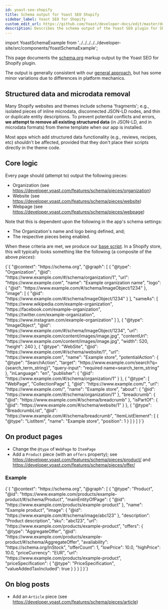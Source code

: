 ```yaml
---
id: yoast-seo-shopify
title: Schema output for Yoast SEO Shopify
sidebar_label: Yoast SEO for Shopify
custom_edit_url: https://github.com/Yoast/developer-docs/edit/master/docs/features/schema/plugins/yoast-seo-shopify.md
description: Describes the schema output of the Yoast SEO plugin for Shopify.
---
```


import YoastSchemaExample from '../../../../../developer-site/src/components/YoastSchemaExample';

This page documents the [schema.org](https://schema.org/) markup output by the Yoast SEO for Shopify plugin.

The output is generally consistent with our [general approach](https://developer.yoast.com/features/schema/overview), but has some minor variations due to differences in platform mechanics.

## Structured data and microdata removal

Many Shopify websites and themes include schema 'fragments'; e.g., isolated pieces of inline microdata, disconnected JSON-LD nodes, and thin or duplicate entity descriptions.
To prevent potential conflicts and errors, **we attempt to remove all existing structured data** (in JSON-LD, and in microdata formats) from theme template when our app is installed.

Most apps which add structured data functionality (e.g., reviews, recipes, etc) shouldn't be affected, provided that they don't place their scripts directly in the theme code.

## Core logic

Every page should (attempt to) output the following pieces:

- Organization (see https://developer.yoast.com/features/schema/pieces/organization)
- Website (see https://developer.yoast.com/features/schema/pieces/website)
- Webpage (see https://developer.yoast.com/features/schema/pieces/webpage)

Note that this is dependent upon the following in the app's schema settings:
- The Organization's name and logo being defined, and;
- The respective pieces being enabled.

When these criteria are met, we produce our [base script](https://developer.yoast.com/features/schema/functional-specification). In a Shopify store, this will typically looks something like the following (a composite of the above _pieces_):

<YoastSchemaExample>
{`{
    "@context": "https://schema.org",
    "@graph": [
        {
            "@type": "Organization",
            "@id": "https://www.example.com/#/schema/organization/1",
            "url": "https://www.example.com",
            "name": "Example organization name",
            "logo": {
                "@id": "https://www.example.com/#/schema/ImageObject/1234"
            },
            "image": [
                {
                    "@id": "https://www.example.com/#/schema/ImageObject/1234"
                }
            ],
            "sameAs": [
                "https://www.wikipedia.com/example-organization",
                "https://facebook.com/example-organization",
                "https://twitter.com/example-organization",
                "https://www.instagram.com/example-organization"
            ]
        },
        {
            "@type": "ImageObject",
            "@id": "https://www.example.com/#/schema/ImageObject/1234",
            "url": "https://www.example.com/content/images/image.jpg",
            "contentUrl": "https://www.example.com/content/images/image.jpg",
            "width": 520,
            "height": 240
        },
        {
            "@type": "WebSite",
            "@id": "https://www.example.com/#/schema/website/1",
            "url": "https://www.example.com",
            "name": "Example store",
            "potentialAction": {
                "@type": "SearchAction",
                "target": "https://www.example.com/search?q={search_term_string}",
                "query-input": "required name=search_term_string"
            },
            "inLanguage": "en",
            "publisher": {
                "@id": "https://www.example.com/#/schema/organization/1"
            }
        },
        {
            "@type": [
                "WebPage",
                "CollectionPage"
            ],
            "@id": "https://www.example.com/",
            "url": "https://www.example.com/",
            "name": "Example store",
            "about": {
                "@id": "https://www.example.com/#/schema/organization/1"
            },
            "breadcrumb": {
                "@id": "https://www.example.com/#/schema/breadcrumb"
            },
            "isPartOf": {
                "@id": "https://www.example.com/#/schema/website/1"
            }
        },
        {
            "@type": "BreadcrumbList",
            "@id": "https://www.example.com/#/schema/breadcrumb",
            "itemListElement": [
                {
                    "@type": "ListItem",
                    "name": "Example store",
                    "position": 1
                }
            ]
        }
    ]
}`}
</YoastSchemaExample>

## On product pages

- Change the `@type` of `WebPage` to `ItemPage`
- Add a `Product` piece (with an `offers` property); see https://developer.yoast.com/features/schema/pieces/product/ and https://developer.yoast.com/features/schema/pieces/offer/

### Example

<YoastSchemaExample>
{`{
    "@context": "https://schema.org",
    "@graph": [
        {
            "@type": "Product",
            "@id": "https://www.example.com/products/example-product/#/schema/Product",
            "mainEntityOfPage": {
                "@id": "https://www.example.com/products/example-product"
            },
            "name": "Example product",
            "image": {
                  "@id": "https://www.example.com/#/schema/image/abc123"
            },
            "description": "Product description",
            "sku": "abc123",
            "url": "https://www.example.com/products/example-product",
            "offers": {
                "@type": "AggregateOffer",
                "@id": "https://www.example.com/products/example-product/#/schema/AggregateOffer",
                "availability": "https://schema.org/InStock",
                "offerCount": 1,
                "lowPrice": 10.0,
                "highPrice": 10.0,
                "priceCurrency": "EUR",
                "url": "https://www.example.com/products/example-product",
                "priceSpecification": {
                    "@type": "PriceSpecification",
                    "valueAddedTaxIncluded": true
                }
            }
        }
    ]
}`}
</YoastSchemaExample>

## On blog posts
- Add an `Article` piece (see https://developer.yoast.com/features/schema/pieces/article)
